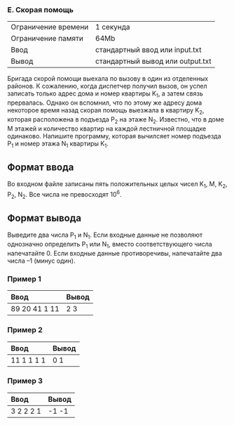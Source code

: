 ### E. Скорая помощь
<table>
         <tr class="time-limit">
            <td class="property-title">Ограничение времени</td>
            <td>1&nbsp;секунда</td>
         </tr>
         <tr class="memory-limit">
            <td class="property-title">Ограничение памяти</td>
            <td>64Mb</td>
         </tr>
         <tr class="input-file">
            <td class="property-title">Ввод</td>
            <td colspan="1">стандартный ввод или input.txt</td>
         </tr>
         <tr class="output-file">
            <td class="property-title">Вывод</td>
            <td colspan="1">стандартный вывод или output.txt</td>
         </tr>
      </table>


<p>Бригада скорой помощи выехала по вызову в один из отделенных районов. К сожалению, когда диспетчер получил вызов, он успел записать только адрес дома и номер квартиры <span class="tex-math-text">K<sub>1</sub></span>, а затем связь прервалась. Однако он вспомнил, что по этому же адресу дома некоторое время назад скорая помощь выезжала в квартиру <span class="tex-math-text">K<sub>2</sub></span>, которая расположена в подъезда <span class="tex-math-text">P<sub>2</sub></span> на этаже <span class="tex-math-text">N<sub>2</sub></span>. Известно, что в доме <span class="tex-math-text">M</span> этажей и количество квартир на каждой лестничной площадке одинаково. Напишите программу, которая вычилсяет номер подъезда   <span class="tex-math-text">P<sub>1</sub></span> и номер этажа <span class="tex-math-text">N<sub>1</sub></span> квартиры <span class="tex-math-text">K<sub>1</sub></span>.</p>

## Формат ввода

<p>Во входном файле записаны пять положительных целых чисел <span class="tex-math-text">K<sub>1</sub></span>, <span class="tex-math-text">M</span>, <span class="tex-math-text">K<sub>2</sub></span>, <span class="tex-math-text">P<sub>2</sub></span>, <span class="tex-math-text">N<sub>2</sub></span>. Все числа не превосходят <span class="tex-math-text">10<sup>6</sup></span>.</p>

## Формат вывода

<p>Выведите два числа <span class="tex-math-text">P<sub>1</sub></span> и <span class="tex-math-text">N<sub>1</sub></span>. Если входные данные не позволяют однозначно определить <span class="tex-math-text">P<sub>1</sub></span> или <span class="tex-math-text">N<sub>1</sub></span>, вместо соответствующего числа напечатайте <span class="tex-math-text">0</span>. Если входные данные противоречивы, напечатайте два числа <span class="tex-math-text">–1</span> (минус один).
         </p>

### Пример 1

| Ввод          | Вывод |
|:--------------|:------|
| 89 20 41 1 11 | 2 3   |

### Пример 2

| Ввод       | Вывод |
|:-----------|:------|
| 11 1 1 1 1 | 0 1   |

### Пример 3
| Ввод      | Вывод |
|:----------|:------|
| 3 2 2 2 1 | -1 -1 |
